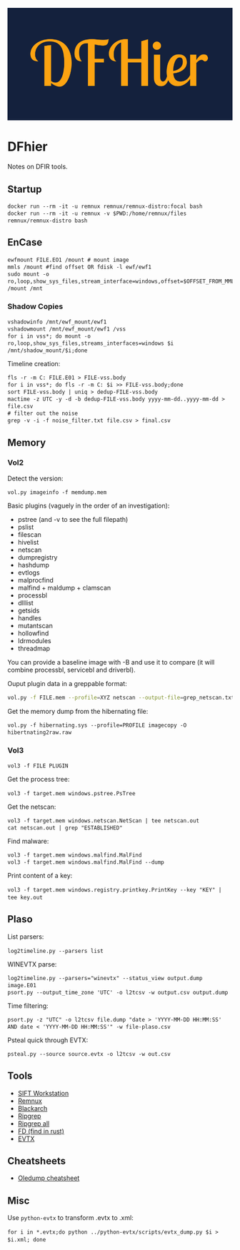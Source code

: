 ![](text12.png)

# DFhier

Notes on DFIR tools.

## Startup

```
docker run --rm -it -u remnux remnux/remnux-distro:focal bash
docker run --rm -it -u remnux -v $PWD:/home/remnux/files remnux/remnux-distro bash
```

## EnCase

```
ewfmount FILE.EO1 /mount # mount image
mmls /mount #find offset OR fdisk -l ewf/ewf1 
sudo mount -o ro,loop,show_sys_files,stream_interface=windows,offset=$OFFSET_FROM_MMLS*sector_size /mount /mnt
```

### Shadow Copies

```
vshadowinfo /mnt/ewf_mount/ewf1
vshadowmount /mnt/ewf_mount/ewf1 /vss
for i in vss*; do mount -o ro,loop,show_sys_files,streams_interfaces=windows $i /mnt/shadow_mount/$i;done
```

Timeline creation:

```
fls -r -m C: FILE.E01 > FILE-vss.body
for i in vss*; do fls -r -m C: $i >> FILE-vss.body;done
sort FILE-vss.body | uniq > dedup-FILE-vss.body
mactime -z UTC -y -d -b dedup-FILE-vss.body yyyy-mm-dd..yyyy-mm-dd > file.csv
# filter out the noise
grep -v -i -f noise_filter.txt file.csv > final.csv
```

## Memory

### Vol2

Detect the version:

```
vol.py imageinfo -f memdump.mem
```

Basic plugins (vaguely in the order of an investigation):
* pstree (and -v to see the full filepath)
* pslist
* filescan
* hivelist
* netscan
* dumpregistry
* hashdump
* evtlogs
* malprocfind
* malfind + maldump + clamscan
* processbl
* dlllist
* getsids
* handles
* mutantscan
* hollowfind
* ldrmodules
* threadmap

You can provide a baseline image with -B and use it to compare (it will combine processbl, servicebl and driverbl).

Ouput plugin data in a greppable format:

```sh
vol.py -f FILE.mem --profile=XYZ netscan --output-file=grep_netscan.txt --output=greptext
```

Get the memory dump from the hibernating file:

```
vol.py -f hibernating.sys --profile=PROFILE imagecopy -O hibertnating2raw.raw
```

### Vol3

```
vol3 -f FILE PLUGIN
```
Get the process tree:

`vol3 -f target.mem windows.pstree.PsTree`

Get the netscan:

```
vol3 -f target.mem windows.netscan.NetScan | tee netscan.out
cat netscan.out | grep "ESTABLISHED"
```

Find malware:

```
vol3 -f target.mem windows.malfind.MalFind
vol3 -f target.mem windows.malfind.MalFind --dump
```

Print content of a key:

`vol3 -f target.mem windows.registry.printkey.PrintKey --key "KEY" | tee key.out`


## Plaso

List parsers:

`log2timeline.py --parsers list`

WINEVTX parse:

```
log2timeline.py --parsers="winevtx" --status_view output.dump image.E01
psort.py --output_time_zone 'UTC' -o l2tcsv -w output.csv output.dump
```

Time filtering:

```
psort.py -z "UTC" -o l2tcsv file.dump "date > 'YYYY-MM-DD HH:MM:SS' AND date < 'YYYY-MM-DD HH:MM:SS'" -w file-plaso.csv 
```

Psteal quick through EVTX:

```
psteal.py --source source.evtx -o l2tcsv -w out.csv
```

## Tools

* [SIFT Workstation](https://www.sans.org/tools/sift-workstation/)
* [Remnux](https://remnux.org/)
* [Blackarch](https://blackarch.org/)
* [Ripgrep](https://github.com/BurntSushi/ripgrep)
* [Ripgrep all](https://github.com/phiresky/ripgrep-all)
* [FD (find in rust)](https://github.com/sharkdp/fd)
* [EVTX](https://github.com/omerbenamram/EVTX)

## Cheatsheets

* [Oledump cheatsheet](https://www.sans.org/security-resources/posters/oledumppy-quick-reference/325/download)

## Misc

Use `python-evtx` to transform .evtx to .xml:

`for i in *.evtx;do python ../python-evtx/scripts/evtx_dump.py $i > $i.xml; done`


